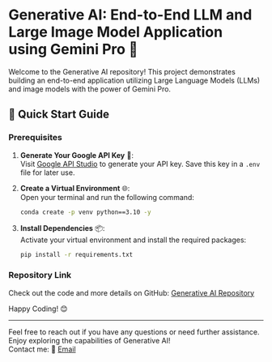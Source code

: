 # Generative AI: End-to-End LLM and Large Image Model Application using Gemini Pro 🌟

Welcome to the Generative AI repository! This project demonstrates building an end-to-end application utilizing Large Language Models (LLMs) and image models with the power of Gemini Pro. 

## 🚀 Quick Start Guide

### Prerequisites

1. **Generate Your Google API Key** 🔑:  
   Visit [Google API Studio](https://aistudio.google.com/app/apikey) to generate your API key. Save this key in a `.env` file for later use.

2. **Create a Virtual Environment** 🌐:  
   Open your terminal and run the following command:
   ```bash
   conda create -p venv python==3.10 -y
   ```

3. **Install Dependencies** 📦:  
   Activate your virtual environment and install the required packages:
   ```bash
   pip install -r requirements.txt
   ```

### Repository Link

Check out the code and more details on GitHub: [Generative AI Repository](https://github.com/theharshit2202/Generative-AI.git)

Happy Coding! 😊

---

Feel free to reach out if you have any questions or need further assistance. Enjoy exploring the capabilities of Generative AI!  
Contact me: 📧 [Email](mailto:harshitguptaa2202@gmail.com)
